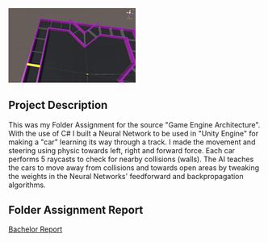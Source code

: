 <img src="https://github.com/Bsktrrl/Bsktrrl.github.io/blob/main/images/AICar/AICar.gif" width="50%"/><br>

## Project Description
This was my Folder Assignment for the source "Game Engine Architecture".<br>
With the use of C# I built a Neural Network to be used in "Unity Engine" for making a "car" learning its way through a track.
I made the movement and steering using physic towards left, right and forward force.
Each car performs 5 raycasts to check for nearby collisions (walls).
The AI teaches the cars to move away from collisions and towards open areas by tweaking the weights in the Neural Networks' feedforward and backpropagation algorithms.

## Folder Assignment Report
<a href="https://github.com/Bsktrrl/Bsktrrl.github.io/blob/main/Attachments/Spillmotorarkitektur_Raport.pdf" class="special">Bachelor Report</a>
